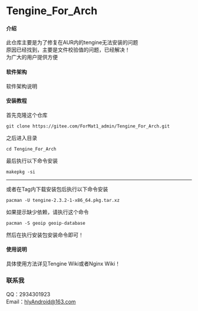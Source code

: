 # Tengine_For_Arch

#### 介绍
此仓库主要是为了修复在AUR内的tengine无法安装的问题<br>
原因已经找到，主要是文件校验值的问题，已经解决！<br>
为广大的用户提供方便

#### 软件架构
软件架构说明


#### 安装教程

首先克隆这个仓库

```
git clone https://gitee.com/ForMat1_admin/Tengine_For_Arch.git
```

之后进入目录

```
cd Tengine_For_Arch
```
最后执行以下命令安装

```
makepkg -si
```
<hr>
或者在Tag内下载安装包后执行以下命令安装

```
pacman -U tengine-2.3.2-1-x86_64.pkg.tar.xz

```
如果提示缺少依赖，请执行这个命令

```
pacman -S geoip geoip-database
```
然后在执行安装包安装命令即可！


#### 使用说明

具体使用方法详见Tengine Wiki或者Nginx Wiki！
### 联系我
QQ：2934301923<br>
Email：hlyAndroid@163.com

